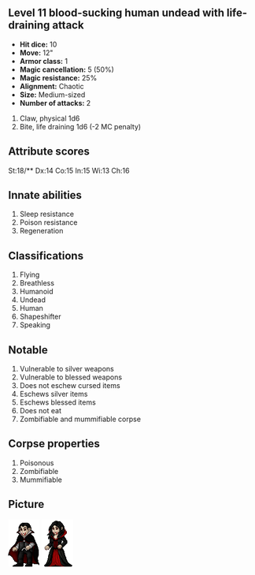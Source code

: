 ## Level 11 blood-sucking human undead with life-draining attack

- **Hit dice:** 10
- **Move:** 12"
- **Armor class:** 1
- **Magic cancellation:** 5 (50%)
- **Magic resistance:** 25%
- **Alignment:** Chaotic
- **Size:** Medium-sized
- **Number of attacks:** 2
1. Claw, physical 1d6
2. Bite, life draining 1d6 (-2 MC penalty)

## Attribute scores

St:18/** Dx:14 Co:15 In:15 Wi:13 Ch:16

## Innate abilities

1. Sleep resistance
2. Poison resistance
3. Regeneration

## Classifications

1. Flying
2. Breathless
3. Humanoid
4. Undead
5. Human
6. Shapeshifter
7. Speaking

## Notable

1. Vulnerable to silver weapons
2. Vulnerable to blessed weapons
3. Does not eschew cursed items
4. Eschews silver items
5. Eschews blessed items
6. Does not eat
7. Zombifiable and mummifiable corpse

## Corpse properties

1. Poisonous
2. Zombifiable
3. Mummifiable

## Picture

![Vampire](https://github.com/hyvanmielenpelit/GnollHackTileSet/blob/main/Monsters/vampire/vampire.png?raw=true) ![Vampire](https://github.com/hyvanmielenpelit/GnollHackTileSet/blob/main/Monsters/vampire/vampire_female.png)
